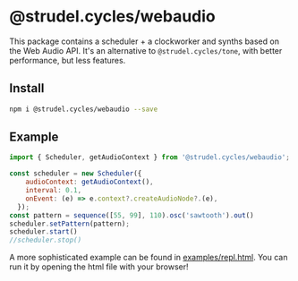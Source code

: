 # @strudel.cycles/webaudio

This package contains a scheduler + a clockworker and synths based on the Web Audio API.
It's an alternative to `@strudel.cycles/tone`, with better performance, but less features.

## Install

```sh
npm i @strudel.cycles/webaudio --save
```

## Example

```js
import { Scheduler, getAudioContext } from '@strudel.cycles/webaudio';

const scheduler = new Scheduler({
    audioContext: getAudioContext(),
    interval: 0.1,
    onEvent: (e) => e.context?.createAudioNode?.(e),
  });
const pattern = sequence([55, 99], 110).osc('sawtooth').out()
scheduler.setPattern(pattern);
scheduler.start()
//scheduler.stop()
```

A more sophisticated example can be found in [examples/repl.html](./examples/repl.html).
You can run it by opening the html file with your browser!

